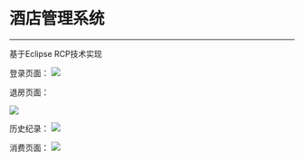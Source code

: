 # 酒店管理系统 #

----------
基于Eclipse RCP技术实现

登录页面：
![](http://i.imgur.com/AuRP9UR.jpg)

退房页面：

![](http://i.imgur.com/szceTUL.jpg)

历史纪录：
![](http://i.imgur.com/u7CyIJu.jpg)

消费页面：
![](http://i.imgur.com/0xkJXhV.jpg)

